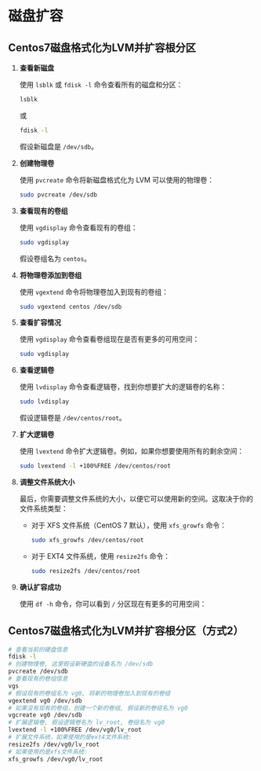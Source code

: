 # 磁盘扩容

## Centos7磁盘格式化为LVM并扩容根分区

1. **查看新磁盘**

    使用 `lsblk` 或 `fdisk -l` 命令查看所有的磁盘和分区：

    ```bash
    lsblk
    ```

    或

    ```bash
    fdisk -l
    ```

    假设新磁盘是 `/dev/sdb`。

2. **创建物理卷**

    使用 `pvcreate` 命令将新磁盘格式化为 LVM 可以使用的物理卷：

    ```bash
    sudo pvcreate /dev/sdb
    ```

3. **查看现有的卷组**

    使用 `vgdisplay` 命令查看现有的卷组：

    ```bash
    sudo vgdisplay
    ```

    假设卷组名为 `centos`。

4. **将物理卷添加到卷组**

    使用 `vgextend` 命令将物理卷加入到现有的卷组：

    ```bash
    sudo vgextend centos /dev/sdb
    ```

5. **查看扩容情况**

    使用 `vgdisplay` 命令查看卷组现在是否有更多的可用空间：

    ```bash
    sudo vgdisplay
    ```

6. **查看逻辑卷**

    使用 `lvdisplay` 命令查看逻辑卷，找到你想要扩大的逻辑卷的名称：

    ```bash
    sudo lvdisplay
    ```

    假设逻辑卷是 `/dev/centos/root`。

7. **扩大逻辑卷**

    使用 `lvextend` 命令扩大逻辑卷。例如，如果你想要使用所有的剩余空间：

    ```bash
    sudo lvextend -l +100%FREE /dev/centos/root
    ```

8. **调整文件系统大小**

    最后，你需要调整文件系统的大小，以便它可以使用新的空间。这取决于你的文件系统类型：

    - 对于 XFS 文件系统（CentOS 7 默认），使用 `xfs_growfs` 命令：

        ```bash
        sudo xfs_growfs /dev/centos/root
        ```

    - 对于 EXT4 文件系统，使用 `resize2fs` 命令：

        ```bash
        sudo resize2fs /dev/centos/root
        ```

9. **确认扩容成功**

    使用 `df -h` 命令，你可以看到 `/` 分区现在有更多的可用空间：

## Centos7磁盘格式化为LVM并扩容根分区（方式2）

```bash
# 查看当前的硬盘信息
fdisk -l
# 创建物理卷, 这里假设新硬盘的设备名为 /dev/sdb
pvcreate /dev/sdb
# 查看现有的卷组信息
vgs
# 假设现有的卷组名为 vg0, 将新的物理卷加入到现有的卷组
vgextend vg0 /dev/sdb
# 如果没有现有的卷组，创建一个新的卷组, 假设新的卷组名为 vg0
vgcreate vg0 /dev/sdb
# 扩展逻辑卷, 假设逻辑卷名为 lv_root, 卷组名为 vg0
lvextend -l +100%FREE /dev/vg0/lv_root
# 扩展文件系统，如果使用的是ext4文件系统:
resize2fs /dev/vg0/lv_root
# 如果使用的是xfs文件系统:
xfs_growfs /dev/vg0/lv_root
```
